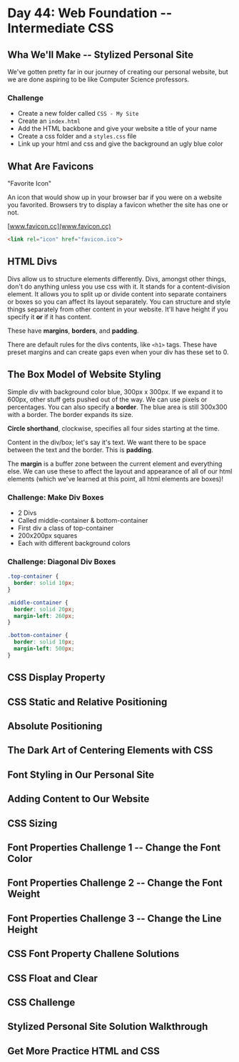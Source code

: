 # Day 44: Web Foundation -- Intermediate CSS

## Wha We'll Make -- Stylized Personal Site

We've gotten pretty far in our journey of creating our personal website, but we are done aspiring to be like Computer Science professors.

### Challenge
- Create a new folder called `CSS - My Site`
- Create an `index.html`
- Add the HTML backbone and give your website a title of your name
- Create a css folder and a `styles.css` file
- Link up your html and css and give the background an ugly blue color


## What Are Favicons
"Favorite Icon"

An icon that would show up in your browser bar if you were on a website you favorited. Browsers try to display a favicon whether the site has one or not. 

[www.favicon.cc](www.favicon.cc)

```html
<link rel="icon" href="favicon.ico">
```

## HTML Divs
Divs allow us to structure elements differently. Divs, amongst other things, don't do anything unless you use css with it. It stands for a content-division element. It allows you to split up or divide content into separate containers or boxes so you can affect its layout separately. You can structure and style things separately from other content in your website. It'll have height if you specify it **or** if it has content. 

These have **margins**, **borders**, and **padding**. 

There are default rules for the divs contents, like `<h1>` tags. These have preset margins and can create gaps even when your div has these set to 0.

## The Box Model of Website Styling
Simple div with background color blue, 300px x 300px. If we expand it to 600px, other stuff gets pushed out of the way. We can use pixels or percentages. You can also specify a **border**. The blue area is still 300x300 with a border. The border expands its size.

**Circle shorthand**, clockwise, specifies all four sides starting at the time.

Content in the div/box; let's say it's text. We want there to be space between the text and the border. This is **padding**. 

The **margin** is a buffer zone between the current element and everything else. We can use these to affect the layout and appearance of all of our html elements (which we've learned at this point, all html elements are boxes)!

### Challenge: Make Div Boxes
- 2 Divs
- Called middle-container & bottom-container
- First div a class of top-container
- 200x200px squares
- Each with different background colors

### Challenge: Diagonal Div Boxes
```css
.top-container {
  border: solid 10px;
}

.middle-container {  
  border: solid 20px;
  margin-left: 260px;
}

.bottom-container {
  border: solid 10px;
  margin-left: 500px;
}
```

## CSS Display Property

## CSS Static and Relative Positioning

## Absolute Positioning

## The Dark Art of Centering Elements with CSS

## Font Styling in Our Personal Site

## Adding Content to Our Website

## CSS Sizing

## Font Properties Challenge 1 -- Change the Font Color

## Font Properties Challenge 2 -- Change the Font Weight

## Font Properties Challenge 3 -- Change the Line Height

## CSS Font Property Challene Solutions

## CSS Float and Clear

## CSS Challenge

## Stylized Personal Site Solution Walkthrough

## Get More Practice HTML and CSS

